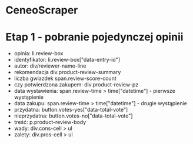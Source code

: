 # CeneoScraper
# Etap 1 - pobranie pojedynczej opinii 
- opinia: li.review-box
- identyfikator: li.review-box["data-entry-id"]
- autor: div/reviewer-name-line
- rekomendacja div.product-review-summary
- liczba gwiazdek span.review-score-count
- czy potwierdzona zakupem: div.product-review-pz
- data wystawienia: span.review-time > time["datetime"] - pierwsze wystąpienie
- data zakupu: span.review-time > time["datetime"] - drugie wystąpienie
- przydatna: button.votes-yes["data-total-vote"]
- nieprzydatna: button.votes-no["data-total-vote"]
- treść: p.product-review-body
- wady: div.cons-cell > ul
- zalety: div.pros-cell > ul
